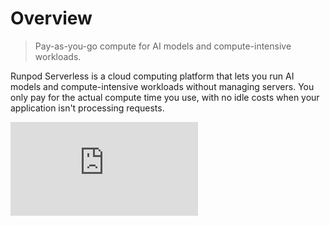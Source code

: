 # Overview

> Pay-as-you-go compute for AI models and compute-intensive workloads.

Runpod Serverless is a cloud computing platform that lets you run AI models and compute-intensive workloads without managing servers. You only pay for the actual compute time you use, with no idle costs when your application isn't processing requests.

<iframe className="w-full aspect-video rounded-xl" src="https://www.youtube.com/embed/5jHMLDZ4_O4" title="Runpod Serverless Made Simple - Introduction To Serverless Functions and Workers" frameBorder="0" allow="fullscreen; accelerometer; autoplay; clipboard-write; encrypted-media; gyroscope; picture-in-picture" allowFullScreen />

## Why use Serverless?

* Focus on your code, not infrastructure: Deploy your applications without worrying about server management, scaling, or maintenance.
* GPU-powered computing: Access powerful GPUs for AI inference, training, and other compute-intensive tasks.
* Automatic scaling: Your application scales automatically based on demand, from zero to hundreds of workers.
* Cost efficiency: Pay only for what you use, with per-second billing and no costs when idle.
* Fast deployment: Get your code running in the cloud in minutes with minimal configuration.

## Concepts

### [Endpoints](/serverless/endpoints/overview)

The access point for your Serverless application. Endpoints provide a URL where users or applications can send requests to run your code. Each endpoint can be configured with different compute resources, scaling settings, and other parameters to suit your specific needs.

### [Workers](/serverless/workers/overview)

The container instances that execute your code when requests arrive at your endpoint. Runpod automatically manages worker lifecycle, starting them when needed and stopping them when idle to optimize resource usage.

### [Handler functions](/serverless/workers/handler-functions)

The core of your Serverless application. These functions define how a worker processes incoming requests and returns results. They follow a simple pattern:

```Python  theme={"system"}
import runpod  # Required

def handler(event):
    # Extract input data from the request
    input_data = event["input"]
    
    # Process the input (replace this with your own code)
    result = process_data(input_data)
    
    # Return the result
    return result

runpod.serverless.start({"handler": handler})  # Required
```

### [Requests](/serverless/endpoints/send-requests)

An HTTP request that you send to an endpoint, which can include parameters, payloads, and headers that define what the endpoint should process. For example, you can send a `POST` request to submit a job, or a `GET` request to check status of a job, retrieve results, or check endpoint health.

When a user/client sends a request to your endpoint:

1. If no workers are active, Runpod automatically starts one (cold start).
2. The request is queued until a worker is available.
3. A worker processes the request using your handler function.
4. The result is returned to the user/client after they call `/status` (or automatically if you used `/runsync`).
5. Workers remain active for a period to handle additional requests.
6. Idle workers eventually shut down if no new requests arrive.

<div style={{ marginLeft: '4rem'}}>
  ```mermaid  theme={"system"}
  %%{init: {'theme':'base', 'themeVariables': { 'primaryColor':'#5D29F0','primaryTextColor':'#fff','primaryBorderColor':'#874BFF','lineColor':'#AE6DFF','secondaryColor':'#AE6DFF','tertiaryColor':'#FCB1FF','edgeLabelBackground':'#AE6DFF', 'fontSize':'15px','fontFamily':'font-inter'}}}%%

  flowchart TD
      Start([Endpoint receives<br/>a request]) --> Queue[Request queued]
      
      Queue --> CheckActive{Worker<br/>ready?}
      
      CheckActive -->|"&nbsp;&nbsp;No&nbsp;&nbsp;"| ColdStart[Start new worker if<br/> workers < max_workers]

      ColdStart --> WaitWorker[Wait for available<br/>worker]
      
      WaitWorker --> Process[Worker processes request<br/>using handler function]
      
      CheckActive -->|"&nbsp;&nbsp;Yes&nbsp;&nbsp;"| Process
      
      Process --> End(["Result is stored (/run) or returned immediately (/runsync)"])
      
      style CheckActive fill:#1B0656,stroke:#874BFF,color:#FFFFFF,stroke-width:2px
      style Start fill:#5D29F0,stroke:#874BFF,color:#FFFFFF,stroke-width:2px
      style End fill:#5D29F0,stroke:#874BFF,color:#FFFFFF,stroke-width:2px
      style ColdStart fill:#FCB1FF,stroke:#AE6DFF,color:#000000,stroke-width:2px
      style Queue fill:#874BFF,stroke:#AE6DFF,color:#FFFFFF,stroke-width:2px
      style WaitWorker fill:#FFC01F,stroke:#FF6214,color:#000000,stroke-width:2px
      style Process fill:#5D29F0,stroke:#874BFF,color:#FFFFFF,stroke-width:2px
      linkStyle default stroke-width:2px
  ```
</div>

### Cold starts

A "cold start" refers to the time between when an endpoint with no running workers receives a request, and when a worker is fully "warmed up" and ready to handle the request. This generally involves starting the container, loading models into GPU memory, and initializing runtime environments. Larger models take longer to load into memory, increasing cold start time, and request response time by extension.

Minimizing cold starts is key to creating a responsive and cost-effective endpoint. You can reduce cold starts by using [cached models](/serverless/endpoints/model-caching), enabling [FlashBoot](/serverless/endpoints/endpoint-configurations#flashboot), setting [active worker counts](/serverless/endpoints/endpoint-configurations#active-min-workers) above zero.

### [Load balancing endpoints](/serverless/load-balancing/overview)

These endpoints route incoming traffic directly to available workers, distributing requests across the worker pool. Unlike traditional queue-based endpoints, they provide no queuing mechanism for request backlog.

When using load balancing endpoints, you can define your own custom API endpoints without a handler function, using any HTTP framework of your choice (like FastAPI or Flask).

## Deployment options

Runpod Serverless offers several ways to deploy your workloads, each designed for different use cases.

### Runpod Hub

**Best for**: Instantly deploying preconfigured AI models.

You can deploy a Serverless endpoint from a repo in the [Runpod Hub](/hub/overview) in seconds:

1. Navigate to the [Hub page](https://www.console.runpod.io/hub) in the Runpod console.
2. Browse the collection and select a repo that matches your needs.
3. Review the repo details, including hardware requirements and available configuration options to ensure compatibility with your use case.
4. Click the **Deploy** button in the top-right of the repo page. You can also use the dropdown menu to deploy an older version.
5. Click **Create Endpoint**

[Deploy a repo from the Runpod Hub →](https://www.console.runpod.io/hub)

### Deploy a vLLM worker

**Best for**: Deploying and serving large language models (LLMs) with minimal configuration.

vLLM workers are specifically optimized for running LLMs:

* Support for any [Hugging Face model](https://huggingface.co/models).
* Optimized for LLM inference.
* Simple configuration via environment variables.
* High-performance serving with vLLM.

[Deploy a vLLM worker →](/serverless/vllm/get-started)

### Fork a worker template

**Best for**: Creating a custom worker using an existing template.

Runpod maintains a collection of [worker templates](https://github.com/runpod-workers) on GitHub that you can use as a starting point:

* [worker-basic](https://github.com/runpod-workers/worker-basic): A minimal template with essential functionality.
* [worker-template](https://github.com/runpod-workers/worker-template): A more comprehensive template with additional features
* [Model-specific templates](https://github.com/runpod-workers#worker-collection): Specialized templates for common AI tasks (image generation, audio processing, etc.)

After you fork a worker you can learn how to:

1. [Test your worker](/serverless/development/local-testing) locally.
2. Customize it with your own [handler function](/serverless/workers/handler-functions).
3. Deploy it to an endpoint using [Docker](/serverless/workers/deploy) or [GitHub](/serverless/workers/github-integration).

[Browse worker templates →](https://github.com/runpod-workers)

### Build a custom worker

**Best for**: Running custom code or specialized AI workloads.

Creating a custom workers give you complete control over your application:

* Write your own Python code.
* Package it in a Docker container.
* Allows full flexibility for any use case.
* Create custom processing logic.

[Build your first custom worker →](/serverless/workers/custom-worker)

## Next steps

Ready to get started with Runpod Serverless?

* [Build your first worker.](/serverless/workers/custom-worker)
* [Learn more about endpoints.](/serverless/endpoints/overview)
* [Learn more about workers.](/serverless/workers/overview)
* [Learn how to build handler functions.](/serverless/workers/handler-functions)
* [Deploy large language models in minutes with vLLM.](/serverless/vllm/overview)
* [Review storage options for your endpoints.](/serverless/storage/overview)
* [Learn how to send requests to your endpoints.](/serverless/endpoints/send-requests)
